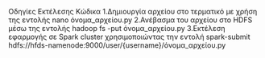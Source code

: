Οδηγίες Εκτέλεσης Κώδικα 
1.Δημιουργία αρχείου στο τερματικό με χρήση της εντολής nano όνομα_αρχείου.py
2.Ανέβασμα του αρχείου στο HDFS μέσω της εντολής hadoop fs -put όνομα_αρχείου.py
3.Εκτέλεση εφαρμογής σε Spark cluster χρησιμοποιώντας την εντολή spark-submit hdfs://hfds-namenode:9000/user/{username}/όνομα_αρχείου.py
